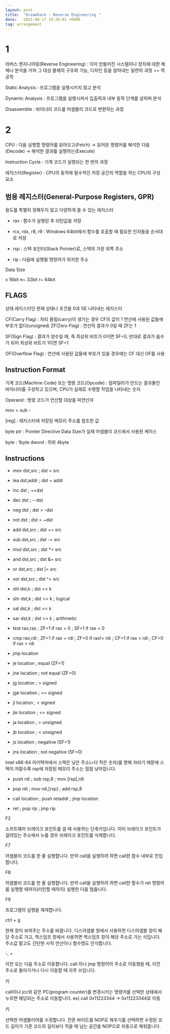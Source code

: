 ```yaml
---
layout: post
title:  "Dreamhack : Reverse Engineering "
date:   2021-09-17 19:26:01 +0900
tag: arrangement
---
```


# 1

리버스 엔지니어링(Reverse Engineering) : 이미 만들어진 시스템이나 장치에 대한 해체나 분석을 거쳐 그 대상 물체의 구조와 기능, 디자인 등을 알아내는 일련의 과정 == 역공학


Static Analysis : 프로그램을 실행시키지 않고 분석

Dynamic Analysis :  프로그램을 실행시켜서 입출력과 내부 동작 단계를 살피며 분석

Disassemble : 바이너리 코드를 어셈블리 코드로 변환하는 과정

# 2

CPU : 다음 실행할 명령어를 읽어오고(Fetch) → 읽어온 명령어를 해석한 다음(Decode) → 해석한 결과를 실행하는(Execute)

Instruction Cycle : 기계 코드가 실행되는 한 번의 과정

레지스터(Register) : CPU의 동작에 필수적인 저장 공간의 역할을 하는 CPU의 구성 요소


## 범용 레지스터(General-Purpose Registers, GPR) 

용도를 특별히 정해두지 않고 다양하게 쓸 수 있는 레지스터

- rax : 함수가 실행된 후 리턴값을 저장 

- rcx, rdx, r8, r9 : Windows 64bit에서 함수를 호출할 때 필요한 인자들을 순서대로 저장

- rsp : 스택 포인터(Stack Pointer)로, 스택의 가장 위쪽 주소

- rip : 다음에 실행될 명령어가 위치한 주소

Data Size

x 16bit
e~ 32bit
r~ 64bit

## FLAGS

상태 레지스터인
현재 상태나 조건을 0과 1로 나타내는 레지스터

CF(Carry Flag) : 자리 올림(carry)이 생기는 경우 CF의 값이 1  연산에 사용된 값들에 부호가 없다(unsigned)
ZF(Zero Flag) : 연산의 결과가 0일 때 ZF는 1

SF(Sign Flag) : 결과가 양수일 때, 즉 최상위 비트가 0이면 SF=0, 반대로 결과가 음수가 되어 최상위 비트가 1이면 SF=1

OF(Overflow Flag) : 연산에 사용된 값들에 부호가 있을 경우에는 CF 대신 OF를 사용

## Instruction Format

기계 코드(Machine Code) 또는 명령 코드(Opcode) : 컴파일러가 만드는 결과물인 바이너리를 구성하고 있으며, CPU가 실제로 수행할 작업을 나타내는 숫자

Operand : 명령 코드가 연산할 대상을 피연산자


mov   = 
sub    -

[reg] : 레지스터에 저장된 메모리 주소를 참조한 값

byte ptr : Pointer Directive
Data Size가 실제 어셈블리 코드에서 사용된 케이스

byte : 1byte
dword : 하위 4byte


## Instructions

- mov    dst,src       ; dst = src
- lea    dst,addr      ; dst = addr
- inc    dst           ; ++dst
- dec    dst           ; --dst
- neg    dst           ; dst = -dst
- not    dst           ; dst = ~dst
- add    dst,src       ; dst += src
- sub    dst,src       ; dst -= src
- imul   dst,src       ; dst *= src
- and    dst,src       ; dst &= src
- or     dst,src       ; dst |= src
- xor    dst,src       ; dst ^= src
- shl    dst,k         ; dst << k
- shr    dst,k         ; dst >> k
                       ; logical
- sal    dst,k         ; dst << k 
- sar    dst,k         ; dst >> k
                       ; arithmetic
- test   rax,rax       ; ZF=1 if rax = 0
                        ; SF=1 if rax < 0

- cmp    rax,rdi       ; ZF=1 if rax = rdi
                     ; ZF=0 if rax!= rdi
                     ; CF=1 if rax < rdi
                     ; CF=0 if rax > rdi
- jmp    location
- je     location      ; equal (ZF=1)
- jne    location      ; not equal (ZF=0)
- jg     location      ; >   signed
- jge    location      ; >=  signed
- jl     location      ; <   signed
- jle    location      ; <=  signed
- ja     location      ; >   unsigned
- jb     location      ; <   unsigned
- js     location      ; negative (SF=1)
- jns    location      ; not negative (SF=0)


Intel x86-64 아키텍처에서 스택은 낮은 주소(=더 작은 숫자)를 향해 자라기 때문에 스택이 자랄수록 rsp에 저장된 메모리 주소는 점점 낮아집니다.

- push   rdi           ; sub  rsp,8
                     ; mov  [rsp],rdi
- pop    rdi           ; mov  rdi,[rsp]
                     ; add  rsp,8

- call   location      ; push retaddr
                     ; jmp  location
- ret                  ; pop  rip
                     ; jmp  rip

F2

소프트웨어 브레이크 포인트를 걸 때 사용하는 단축키입니다. 이미 브레이크 포인트가 걸려있는 주소에서 누를 경우 브레이크 포인트를 삭제합니다.

F7

어셈블리 코드를 한 줄 실행합니다. 만약 call을 실행하려 하면 call한 함수 내부로 진입합니다.

F8

어셈블리 코드를 한 줄 실행합니다. 만약 call을 실행하려 하면 call한 함수가 ret 명령어를 실행할 때까지(리턴할 때까지) 실행한 다음 멈춥니다.

F9

프로그램의 실행을 재개합니다.

ctrl + g

현재 창이 보여주는 주소를 바꿉니다. 디스어셈블 창에서 사용하면 디스어셈블 창이 해당 주소로 가고, 헥스덤프 창에서 사용하면 헥스덤프 창이 해당 주소로 가는 식입니다. 주소값 말고도 간단한 사칙 연산이나 함수명도 인식합니다.

-, +

이전 또는 다음 주소로 이동합니다. call 이나 jmp 명령어의 주소로 이동했을 때, 이전 주소로 돌아가거나 다시 이동할 때 자주 쓰입니다.

<enter> 키

call이나 jcc와 같은 PC(program counter)를 변경시키는 명령어를 선택한 상태에서 누르면 해당되는 주소로 이동합니다. ex) call 0x11223344 → 0x11223344로 이동

<space> 키

선택한 어셈블리어를 수정합니다. 잔존 바이트를 NOP로 채우기를 선택하면 수정된 코드 길이가 기존 코드의 길이보다 작을 때 남는 공간을 NOP으로 자동으로 채워줍니다.

